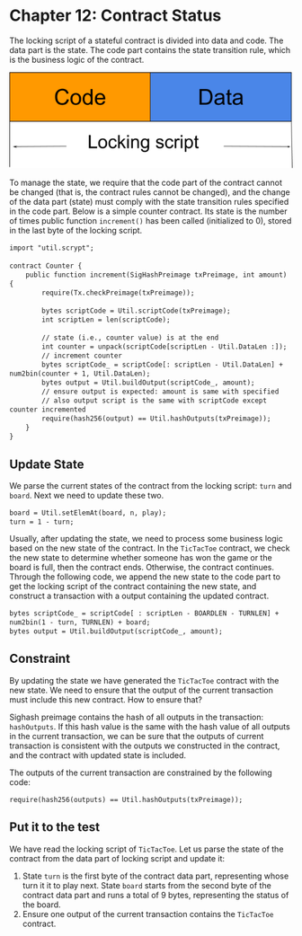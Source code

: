 # Chapter 12: Contract Status

The locking script of a stateful contract is divided into data and code. The data part is the state. The code part contains the state transition rule, which is the business logic of the contract.

![](https://github.com/sCrypt-Inc/image-hosting/blob/master/learn-scrypt-courses/04.png?raw=true)

To manage the state, we require that the code part of the contract cannot be changed (that is, the contract rules cannot be changed), and the change of the data part (state) must comply with the state transition rules specified in the code part. Below is a simple counter contract. Its state is the number of times public function ``increment()`` has been called (initialized to 0), stored in the last byte of the locking script.


```solidity
import "util.scrypt";

contract Counter {
    public function increment(SigHashPreimage txPreimage, int amount) {
        require(Tx.checkPreimage(txPreimage));

        bytes scriptCode = Util.scriptCode(txPreimage);
        int scriptLen = len(scriptCode);

        // state (i.e., counter value) is at the end
        int counter = unpack(scriptCode[scriptLen - Util.DataLen :]);
        // increment counter
        bytes scriptCode_ = scriptCode[: scriptLen - Util.DataLen] + num2bin(counter + 1, Util.DataLen);
        bytes output = Util.buildOutput(scriptCode_, amount);
        // ensure output is expected: amount is same with specified
        // also output script is the same with scriptCode except counter incremented
        require(hash256(output) == Util.hashOutputs(txPreimage));
    }
}
```

## Update State

We parse the current states of the contract from the locking script: `turn` and `board`. Next we need to update these two.

```solidity
board = Util.setElemAt(board, n, play);
turn = 1 - turn;
```


Usually, after updating the state, we need to process some business logic based on the new state of the contract. In the `TicTacToe` contract, we check the new state to determine whether someone has won the game or the board is full, then the contract ends. Otherwise, the contract continues. Through the following code, we append the new state to the code part to get the locking script of the contract containing the new state, and construct a transaction with a output containing the updated contract.

```solidity
bytes scriptCode_ = scriptCode[ : scriptLen - BOARDLEN - TURNLEN] + num2bin(1 - turn, TURNLEN) + board;
bytes output = Util.buildOutput(scriptCode_, amount);
```
  
## Constraint

By updating the state we have generated the `TicTacToe` contract with the new state. We need to ensure that the output of the current transaction must include this new contract. How to ensure that?

Sighash preimage contains the hash of all outputs in the transaction: `hashOutputs`. If this hash value is the same with the hash value of all outputs in the current transaction, we can be sure that the outputs of current transaction is consistent with the outputs we constructed in the contract, and the contract with updated state is included.

The outputs of the current transaction are constrained by the following code:

```solidity
require(hash256(outputs) == Util.hashOutputs(txPreimage));
```


## Put it to the test

We have read the locking script of `TicTacToe`. Let us parse the state of the contract from the data part of locking script and update it:

1. State `turn` is the first byte of the contract data part, representing whose turn it it to play next. State `board` starts from the second byte of the contract data part and runs a total of 9 bytes, representing the status of the board.
2. Ensure one output of the current transaction contains the `TicTacToe` contract.